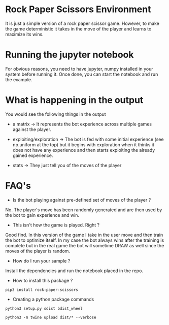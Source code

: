 # Rock Paper Scissors Environment

It is just a simple version of a rock paper scissor game. However, to make the game deterministic
it takes in the move of the player and learns to maximize its wins.

# Running the jupyter notebook
For obvious reasons, you need to have jupyter, numpy installed in your system before running it.
Once done, you can start the notebook and run the example.

# What is happening in the output
You would see the following things in the output

- a matrix -> It represents the bot experience across multiple games against the player.

- exploiting/exploration -> The bot is fed with some initial experience (see np.uniform at the top) but it begins
with exploration when it thinks it does not have any experience and then starts exploiting the already gained experience.

- stats -> They just tell you of the moves of the player

# FAQ's

- Is the bot playing against pre-defined set of moves of the player ?

No. The player's move has been randomly generated and are then used by the bot to gain experience and win.

- This isn't how the game is played. Right ?

Good find. In this version of the game I take in the user move and then train the bot to optimize itself. In my
case the bot always wins after the training is complete but in the real game the bot will sometime DRAW as well
since the moves of the player is random.

- How do I run your sample ?

Install the dependencies and run the notebook placed in the repo.

- How to install this package ?

`pip3 install rock-paper-scissors`

- Creating a python package commands

`python3 setup.py sdist bdist_wheel`

`python3 -m twine upload dist/* --verbose`
